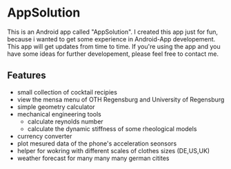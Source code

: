 # AppSolution

This is an Android app called "AppSolution".
I created this app just for fun, because i wanted to get some experience in Android-App developement.
This app will get updates from time to time.
If you're using the app and you have some ideas for further developement, please feel free to contact me.

## Features
- small collection of cocktail recipies
- view the mensa menu of OTH Regensburg and University of Regensburg
- simple geometry calculator
- mechanical engineering tools
  - calculate reynolds number
  - calculate the dynamic stiffness of some rheological models
- currency converter
- plot mesured data of the phone's acceleration seonsors
- helper for wokring with different scales of clothes sizes (DE,US,UK)
- weather forecast for many many many german citites
